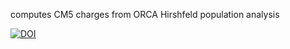 computes CM5 charges from ORCA Hirshfeld population analysis

[![DOI](https://zenodo.org/badge/50037133.svg)](https://zenodo.org/badge/latestdoi/50037133)
